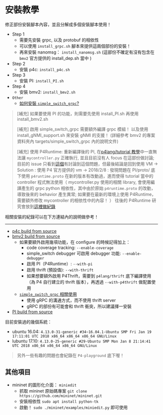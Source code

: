 # 安裝教學

修正部份安裝腳本內容，並且分解成多個安裝腳本使用！
* Step 1
    * 需要先安裝 grpc, 以及 protobuf 的相依性
    * 可以使用 `install_grpc.sh` 腳本來提供這兩個部份的安裝！
    * 再來安裝 nanomsg： `install_nanomsg.sh` (這部份不確定有沒有包含在 `bmv2` 官方提供的 install_dep.sh 當中 )
* Step 2
    * 安裝 p4c: `install_p4c.sh`
* Step 3
    * 安裝 PI: `install_PI.sh`
* Step 4
    * 安裝 bmv2: `install_bmv2.sh`
* `Other`
    * [如何安裝 `simple_switch_grpc`?](install_simple_switch_grpc.md)

> [補充] 如果要使用 PI 的功能，則需要先使用 install_PI.sh 再使用 install_bmv2.sh
> 
> [補充] 啟用 simple_switch_grpc 需要額外編譯 grpc 模組！ 以及使用 install_gNMI_support.sh 來安裝 gNMI 的支援！ (詳細參考 bmv2 的專案資料夾內 targets/simple_switch_grpc 內的說明文件)
>
> [補充] 使用 P4Runtime: 重新編譯後的 PI, 在[p4lang/tutorial 教學](https://github.com/p4lang/tutorials/tree/master/P4D2_2017_Fall/exercises/p4runtime)中一直無法讓 `mycontroller.py` 正確執行, 並且目前沒有人 focus 在這部份做討論; 目前的 issue 只看到[這個](https://github.com/p4lang/tutorials/issues/109)有討論到這個問題，但最後結論是回到使用 VM
> -> Solution : 使用 P4 官方提供的 vm
> -> 2018/2/8 : 發現問題在 PI/proto/ 底下使用 `p4runtime.proto` 在新的版本有改動過，進而使得 tutorial 當中的 controller 程式無法使用（ mycontroller.py 使用的相關 library, 會使用編譯產生的 grpc python 相依性，其中由於原始 `p4runtime.proto` 的改動，導致後來的 behavior 產生異常; 如果要在最新的環境上使用 P4Runtime，需要額外修改 mycontroller 的相依性中的內容！ ） 往後的 P4Runtime 研究會放到[這裡做紀錄](solve_p4runtime_usage_record.md)

相關安裝的紀錄可以在下方連結內的說明做參考！

---

* [p4c build from source](https://paper.dropbox.com/doc/p4c-Build-from-source-3EVmYVpUepVjM9ts93ZYp)
* [bmv2 build from source](https://paper.dropbox.com/doc/bmv2-build-from-source-cIjFvhmRliz7XLjn87ogR)
    * 如果要額外啟用幾項功能，在 configure 的時候記得加上：
        * code coverage tracking: `--enable-coverage`
        * simple_switch debugger 可啟用 debugger 功能: `--enable-debugger`
        * 啟用 PI（P4Runtime）: `--with-pi`
        * 啟用 thrift (預設值): `--with-thrift`
        * 如果想要額外啟用 P4Thrift，需要到 `p4lang/thrift` 底下編譯使用（為 P4 自行建立的 thrift 版本），再透過 `--with-p4thrift` 做配置使用
    * [`simple_switch_grpc` 相關使用](https://github.com/p4lang/behavioral-model/tree/master/targets/simple_switch_grpc)
        * 使用 gRPC 的溝通方式，而不使用 thrift server
        * gRPC 的部份有可能會和 thrift 衝突，所以建議擇一安裝
* [PI build from source](https://paper.dropbox.com/doc/PI-build-from-source-yfuGBukgVA5643tbCOhHD)

目前安裝過的幾個系統：
* ubuntu 16.04: `4.13.0-31-generic #34~16.04.1-Ubuntu SMP Fri Jan 19 17:11:01 UTC 2018 x86_64 x86_64 x86_64 GNU/Linux`
* lubuntu 17.10: `4.13.0-25-generic #29-Ubuntu SMP Mon Jan 8 21:14:41 UTC 2018 x86_64 x86_64 x86_64 GNU/Linux`

> 另外一些有趣的問題也會紀錄在 `P4-playground` 底下喔！

## 其他項目

* mininet 的圖形化介面： `miniedit`
    * 抓取 mininet 原始碼專案 `git clone https://github.com/mininet/mininet.git`
    * 安裝相依性 `sudo apt install python-tk`
    * 啟動！ `sudo ./mininet/examples/miniedit.py` 即可使用